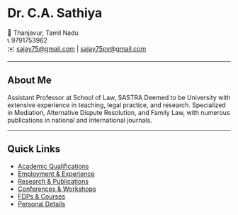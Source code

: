 # Dr. C.A. Sathiya

📍 Thanjavur, Tamil Nadu  
📞 9791753962  
✉️ [sajay75@gmail.com](mailto:sajay75@gmail.com) | [sajay75pv@gmail.com](mailto:sajay75pv@gmail.com)

---

## About Me
Assistant Professor at School of Law, SASTRA Deemed to be University with extensive experience in teaching, legal practice, and research. Specialized in Mediation, Alternative Dispute Resolution, and Family Law, with numerous publications in national and international journals.

---

## Quick Links
- [Academic Qualifications](academic.md)  
- [Employment & Experience](experience.md)  
- [Research & Publications](publications.md)  
- [Conferences & Workshops](conferences.md)  
- [FDPs & Courses](courses.md)  
- [Personal Details](personal.md)  
